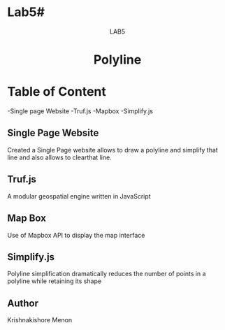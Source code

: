 # Lab5# 
<div align="center">LAB5</div>
<h1 align="center">Polyline</h2>

# Table of Content
-Single page Website
-Truf.js
-Mapbox
-Simplify.js

## Single Page Website
Created a Single Page website allows to draw a polyline and simplify that line and also allows to clearthat line.

## Truf.js
A modular geospatial engine written in JavaScript

## Map Box
Use of Mapbox API to display the map interface 

## Simplify.js
Polyline simplification dramatically reduces the number of points in a polyline while retaining its shape

 ## Author
 Krishnakishore Menon
